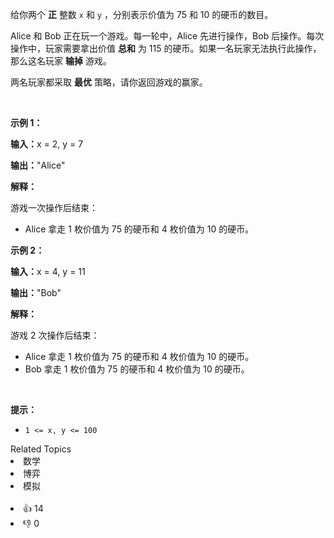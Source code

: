 <p>给你两个 <strong>正</strong>&nbsp;整数&nbsp;<code>x</code>&nbsp;和&nbsp;<code>y</code>&nbsp;，分别表示价值为 75 和 10 的硬币的数目。</p>

<p>Alice 和 Bob 正在玩一个游戏。每一轮中，Alice&nbsp;先进行操作，Bob 后操作。每次操作中，玩家需要拿出价值 <b>总和</b>&nbsp;为 115 的硬币。如果一名玩家无法执行此操作，那么这名玩家 <strong>输掉</strong>&nbsp;游戏。</p>

<p>两名玩家都采取 <strong>最优</strong>&nbsp;策略，请你返回游戏的赢家。</p>

<p>&nbsp;</p>

<p><strong class="example">示例 1：</strong></p>

<div class="example-block"> 
 <p><span class="example-io"><b>输入：</b>x = 2, y = 7</span></p> 
</div>

<p><span class="example-io"><b>输出：</b>"Alice"</span></p>

<p><strong>解释：</strong></p>

<p>游戏一次操作后结束：</p>

<ul> 
 <li>Alice 拿走 1 枚价值为 75 的硬币和 4 枚价值为 10 的硬币。</li> 
</ul>

<p><strong class="example">示例 2：</strong></p>

<div class="example-block"> 
 <p><span class="example-io"><b>输入：</b>x = 4, y = 11</span></p> 
</div>

<p><span class="example-io"><b>输出：</b>"Bob"</span></p>

<p><strong>解释：</strong></p>

<p>游戏 2 次操作后结束：</p>

<ul> 
 <li>Alice 拿走&nbsp;1 枚价值为 75 的硬币和 4 枚价值为 10 的硬币。</li> 
 <li>Bob 拿走&nbsp;1 枚价值为 75 的硬币和 4 枚价值为 10 的硬币。</li> 
</ul>

<p>&nbsp;</p>

<p><strong>提示：</strong></p>

<ul> 
 <li><code>1 &lt;= x, y &lt;= 100</code></li> 
</ul>

<div><div>Related Topics</div><div><li>数学</li><li>博弈</li><li>模拟</li></div></div><br><div><li>👍 14</li><li>👎 0</li></div>